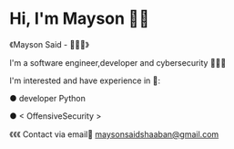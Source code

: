 # Hi, I'm Mayson 👋🏼 

 《Mayson Said - 👩🏻‍💻》
       
I'm a
software engineer,developer 
and cybersecurity 🙋🏻‍♀️

I'm interested and have experience in 📌: 

● developer Python

● < OffensiveSecurity >

《《《 Contact via email📩 maysonsaidshaaban@gmail.com 

